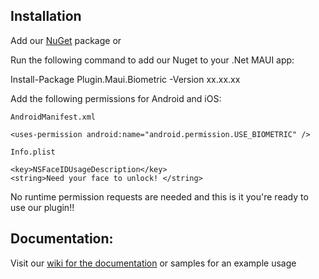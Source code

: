 ## Installation

Add our [NuGet](https://github.com/FreakyAli/Plugin.Maui.Biometric) package or

Run the following command to add our Nuget to your .Net MAUI app:

Install-Package Plugin.Maui.Biometric -Version xx.xx.xx

Add the following permissions for Android and iOS:

`AndroidManifest.xml`

    <uses-permission android:name="android.permission.USE_BIOMETRIC" />

`Info.plist`

    <key>NSFaceIDUsageDescription</key>
    <string>Need your face to unlock! </string>

No runtime permission requests are needed and this is it you're ready to use our plugin!!

## Documentation: 

Visit our [wiki for the documentation](https://github.com/FreakyAli/Plugin.Maui.Biometric/wiki) or samples for an example usage